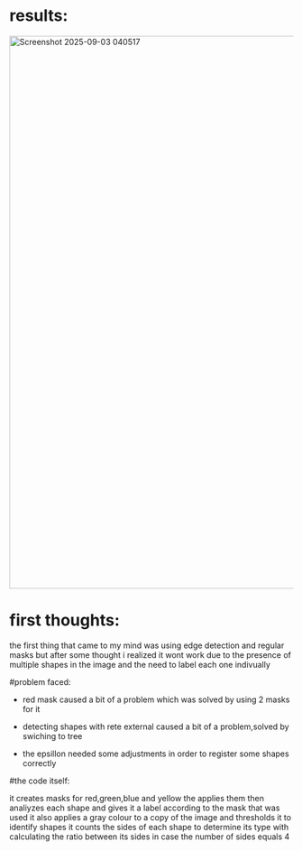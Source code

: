 # results:

<img width="1875" height="980" alt="Screenshot 2025-09-03 040517" src="https://github.com/user-attachments/assets/80ae6db3-1abb-42b6-98b1-48ad1042104f" />

# first thoughts:

the first thing that came to my mind was using edge detection and regular masks but after some thought i realized it wont work due to the presence of multiple shapes in the image
and the need to label each one indivually

#problem faced:

-  red mask caused a bit of a problem which was solved by using 2 masks for it

-  detecting shapes with rete external caused a bit of a problem,solved by swiching to tree

-  the epsillon needed some adjustments in order to register some shapes correctly

#the code itself:

it creates masks for red,green,blue and yellow the applies them then analiyzes each shape and gives it a label according to the mask that was used
it also applies a gray colour to a copy of the image and thresholds it to identify shapes
it counts the sides of each shape to determine its type with calculating the ratio between its sides in case the number of sides equals 4



